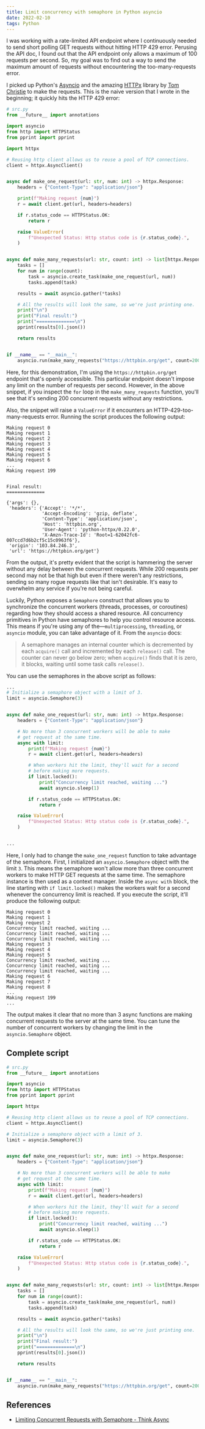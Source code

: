 ```yaml
---
title: Limit concurrency with semaphore in Python asyncio
date: 2022-02-10
tags: Python
---
```


I was working with a rate-limited API endpoint where I continuously needed to send short polling GET requests without hitting HTTP 429 error. Perusing the API doc, I found out that the API endpoint only allows a maximum of 100 requests per second. So, my goal was to find out a way to send the maximum amount of requests without encountering the too-many-requests error.

I picked up Python's [Asyncio](https://docs.python.org/3/library/asyncio.html) and the amazing [HTTPx](https://www.python-httpx.org/) library by [Tom Christie](https://twitter.com/starletdreaming) to make the requests. This is the naive version that I wrote in the beginning; it quickly hits the HTTP 429 error:


```python
# src.py
from __future__ import annotations

import asyncio
from http import HTTPStatus
from pprint import pprint

import httpx

# Reusing http client allows us to reuse a pool of TCP connections.
client = httpx.AsyncClient()


async def make_one_request(url: str, num: int) -> httpx.Response:
    headers = {"Content-Type": "application/json"}

    print(f"Making request {num}")
    r = await client.get(url, headers=headers)

    if r.status_code == HTTPStatus.OK:
        return r

    raise ValueError(
        f"Unexpected Status: Http status code is {r.status_code}.",
    )


async def make_many_requests(url: str, count: int) -> list[httpx.Response]:
    tasks = []
    for num in range(count):
        task = asyncio.create_task(make_one_request(url, num))
        tasks.append(task)

    results = await asyncio.gather(*tasks)

    # All the results will look the same, so we're just printing one.
    print("\n")
    print("Final result:")
    print("==============\n")
    pprint(results[0].json())

    return results


if __name__ == "__main__":
    asyncio.run(make_many_requests("https://httpbin.org/get", count=200))
```

Here, for this demonstration, I'm using the `https://httpbin.org/get` endpoint that's openly accessible. This particular endpoint doesn't impose any limit on the number of requests per second. However, in the above snippet, if you inspect the `for` loop in the `make_many_requests` function, you'll see that it's sending 200 concurrent requests without any restrictions.

Also, the snippet will raise a `ValueError` if it encounters an HTTP-429-too-many-requests error. Running the script produces the following output:

```
Making request 0
Making request 1
Making request 2
Making request 3
Making request 4
Making request 5
Making request 6
...
Making request 199


Final result:
==============

{'args': {},
 'headers': {'Accept': '*/*',
             'Accept-Encoding': 'gzip, deflate',
             'Content-Type': 'application/json',
             'Host': 'httpbin.org',
             'User-Agent': 'python-httpx/0.22.0',
             'X-Amzn-Trace-Id': 'Root=1-62042fc6-007ccd7d6b2cf5c15c0963f6'},
 'origin': '103.84.246.3',
 'url': 'https://httpbin.org/get'}

```

From the output, it's pretty evident that the script is hammering the server without any delay between the concurrent requests. While 200 requests per second may not be that high but even if there weren't any restrictions, sending so many rogue requests like that isn't desirable. It's easy to overwhelm any service if you're not being careful.

Luckily, Python exposes a `Semaphore` construct that allows you to synchronize the concurrent workers (threads, processes, or coroutines) regarding how they should access a shared resource. All concurrency primitives in Python have semaphores to help you control resource access. This means if you're using any of the—`multiprocessing`, `threading`, or `asyncio` module, you can take advantage of it. From the `asyncio` docs:

> A semaphore manages an internal counter which is decremented by each `acquire()` call and incremented by each `release()` call. The counter can never go below zero; when `acquire()` finds that it is zero, it blocks, waiting until some task calls `release()`.


You can use the semaphores in the above script as follows:

```python
...
# Initialize a semaphore object with a limit of 3.
limit = asyncio.Semaphore(3)


async def make_one_request(url: str, num: int) -> httpx.Response:
    headers = {"Content-Type": "application/json"}

    # No more than 3 concurrent workers will be able to make
    # get request at the same time.
    async with limit:
        print(f"Making request {num}")
        r = await client.get(url, headers=headers)

        # When workers hit the limit, they'll wait for a second
        # before making more requests.
        if limit.locked():
            print("Concurrency limit reached, waiting ...")
            await asyncio.sleep(1)

        if r.status_code == HTTPStatus.OK:
            return r

    raise ValueError(
        f"Unexpected Status: Http status code is {r.status_code}.",
    )


...
```

Here, I only had to change the `make_one_request` function to take advantage of the semaphore. First, I initialized an `asyncio.Semaphore` object with the limit `3`. This means the semaphore won't allow more than three concurrent workers to make HTTP GET requests at the same time. The semaphore instance is then used as a context manager. Inside the `async with` block, the line starting with `if limit.locked()` makes the workers wait for a second whenever the concurrency limit is reached. If you execute the script, it'll produce the following output:


```
Making request 0
Making request 1
Making request 2
Concurrency limit reached, waiting ...
Concurrency limit reached, waiting ...
Concurrency limit reached, waiting ...
Making request 3
Making request 4
Making request 5
Concurrency limit reached, waiting ...
Concurrency limit reached, waiting ...
Concurrency limit reached, waiting ...
Making request 6
Making request 7
Making request 8
...
Making request 199
...
```

The output makes it clear that no more than 3 async functions are making concurrent requests to the server at the same time. You can tune the number of concurrent workers by changing the limit in the `asyncio.Semaphore` object.


## Complete script

```python
# src.py
from __future__ import annotations

import asyncio
from http import HTTPStatus
from pprint import pprint

import httpx

# Reusing http client allows us to reuse a pool of TCP connections.
client = httpx.AsyncClient()

# Initialize a semaphore object with a limit of 3.
limit = asyncio.Semaphore(3)


async def make_one_request(url: str, num: int) -> httpx.Response:
    headers = {"Content-Type": "application/json"}

    # No more than 3 concurrent workers will be able to make
    # get request at the same time.
    async with limit:
        print(f"Making request {num}")
        r = await client.get(url, headers=headers)

        # When workers hit the limit, they'll wait for a second
        # before making more requests.
        if limit.locked():
            print("Concurrency limit reached, waiting ...")
            await asyncio.sleep(1)

        if r.status_code == HTTPStatus.OK:
            return r

    raise ValueError(
        f"Unexpected Status: Http status code is {r.status_code}.",
    )


async def make_many_requests(url: str, count: int) -> list[httpx.Response]:
    tasks = []
    for num in range(count):
        task = asyncio.create_task(make_one_request(url, num))
        tasks.append(task)

    results = await asyncio.gather(*tasks)

    # All the results will look the same, so we're just printing one.
    print("\n")
    print("Final result:")
    print("==============\n")
    pprint(results[0].json())

    return results


if __name__ == "__main__":
    asyncio.run(make_many_requests("https://httpbin.org/get", count=200))
```

## References

* [Limiting Concurrent Requests with Semaphore - Think Async](https://github.com/rednafi/think-async/blob/master/patterns/limit_concurrent_request.py)
